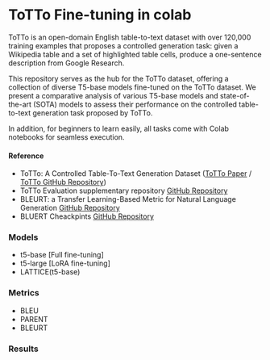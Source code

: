 # ToTTo Fine-tuning in colab
ToTTo is an open-domain English table-to-text dataset with over 120,000 training examples that proposes a controlled generation task: given a Wikipedia table and a set of highlighted table cells, produce a one-sentence description from Google Research. 

This repository serves as the hub for the ToTTo dataset, offering a collection of diverse T5-base models fine-tuned on the ToTTo dataset. We present a comparative analysis of various T5-base models and state-of-the-art (SOTA) models to assess their performance on the controlled table-to-text generation task proposed by ToTTo.

In addition, for beginners to learn easily, all tasks come with Colab notebooks for seamless execution.

#### Reference
* ToTTo: A Controlled Table-To-Text Generation Dataset ([ToTTo Paper](https://arxiv.org/abs/2004.14373) / [ToTTo GitHub Repository](https://github.com/google-research-datasets/ToTTo))
* ToTTo Evaluation supplementary repository [GitHub Repository](https://github.com/google-research/language/tree/master/language/totto)
* BLEURT: a Transfer Learning-Based Metric for Natural Language Generation [GitHub Repository](https://github.com/google-research/bleurt?tab=readme-ov-file#bleurt-a-transfer-learning-based-metric-for-natural-language-generation)
* BLUERT Cheackpints [GitHub Repository](https://github.com/google-research/bleurt/blob/master/checkpoints.md)
  

### Models
* t5-base [Full fine-tuning]
* t5-large [LoRA fine-tuning]
* LATTICE(t5-base)


### Metrics
* BLEU
* PARENT
* BLEURT


### Results

